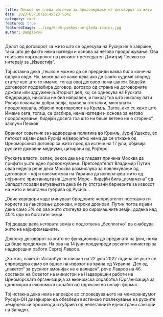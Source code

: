 ```yaml
---
title: Песков не гледа изгледи за продолжување на договорот за жито
date: 2023-06-18T16:45:23.564Z
category: свет
featured: true
featuredImage: ../img/6-45-peskov-ne-gleda-idnina.jpg
author: Вардарски
---
```

Делот од договорот за жито што се однесува на Русија не е завршен, така што де факто нема изгледи и основа за негово продолжување. Ова го изјави портпаролот на рускиот претседател Дмитриј Песков во интервју за „Известија“.

Тој истакна дека „тешко е можно да се предвиди каква било конечна одлука овде. Но, може да се каже дека ако де факто судиме според статус кво што го имаме, тогаш овој договор нема шанси. Бидејќи договорот подразбира договор, договор од страна на договорните држави или здруженија.Вториот дел, кој се однесува на Руската Федерација, никогаш не бил направен, и покрај тоа што неколку пати Русија покажала добра волја, правела отстапки, многупати продолжувала, објасни портпаролот на Кремљ. Затоа, ако се каже што Имаме сега, тогаш, се разбира, нема изгледи и основа за негово продолжување, бидејќи досега тоа што ни беше ветено не е сторено“, заклучи Песков.

Врвниот советник за надворешна политика во Кремљ, Јуриј Ушаков, во петокот изјави дека Русија најверојатно нема да се откаже од Црноморскиот договор за жито пред да истече на 17 јули, објавија руските државни медиуми, цитирани од Ројтерс.

Руските власти, сепак, рекоа дека не гледаат причина Москва да прифати уште едно продолжување. Претседателот Владимир Путин оваа недела рече дека Москва размислува за повлекување од договорот - кој и овозможува на Украина да испорачува жито од нејзините пристаништа на Црното Море - бидејќи била „измамена“ од Западот поради ветувањата дека ќе ги отстрани бариерите за извозот на жито и вештачки ѓубрива од Русија. .

„Овие коридори каде минуваат бродовите непријателот постојано ги користи за лансирање дронови, морски дронови. Путин потоа изјави дека само 3% од ова жито стигнува до сиромашните земји, додека над 40% оди во богатите земји.

Тој додаде дека неговата земја е подготвена „бесплатно“ да снабдува жито на најсиромашните.

Доколку договорот за жито не функционира до средината на јули, нема да биде продолжен. На ова на 14 јуни предупреди рускиот министер за надворешни работи Сергеј Лавров.

„За жал, пакетот Истанбул потпишан на 22 јули 2022 година сè уште се спроведува само во однос на извозот на храна од Украина. Дел од „пакетот“ за рускиот амонијак не е валиден“, рече Лавров на 46. состанок на Советот на министри на Надворешни работи на Црноморската организација за економска соработка (Организација за црноморска економска соработка) одржани во онлајн формат.

Тој истакна дека нема напредок во спроведувањето на меморандумот Русија-ОН дизајниран да обезбеди вистинско повлекување на руските земјоделски производи и ѓубрива од нелегалните еднострани санкции на Западот.